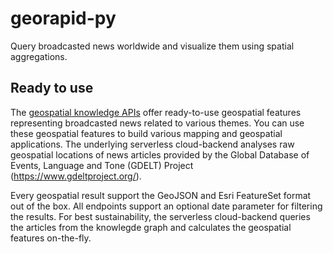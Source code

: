 # georapid-py
Query broadcasted news worldwide and visualize them using spatial aggregations.

## Ready to use
The [geospatial knowledge APIs](https://geospatial-ai.de/?rara-portfolio=geoint-api-services) offer ready-to-use geospatial features representing broadcasted news related to various themes. You can use these geospatial features to build various mapping and geospatial applications. The underlying serverless cloud-backend analyses raw geospatial locations of news articles provided by the Global Database of Events, Language and Tone (GDELT) Project (https://www.gdeltproject.org/).

Every geospatial result support the GeoJSON and Esri FeatureSet format out of the box. All endpoints support an optional date parameter for filtering the results. For best sustainability, the serverless cloud-backend queries the articles from the knowlegde graph and calculates the geospatial features on-the-fly.
